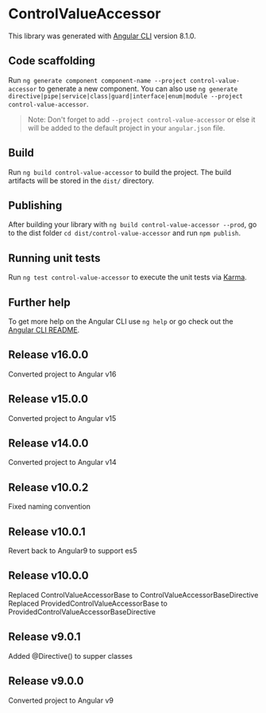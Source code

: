 # ControlValueAccessor

This library was generated with [Angular CLI](https://github.com/angular/angular-cli) version 8.1.0.

## Code scaffolding

Run `ng generate component component-name --project control-value-accessor` to generate a new component. You can also use `ng generate directive|pipe|service|class|guard|interface|enum|module --project control-value-accessor`.
> Note: Don't forget to add `--project control-value-accessor` or else it will be added to the default project in your `angular.json` file. 

## Build

Run `ng build control-value-accessor` to build the project. The build artifacts will be stored in the `dist/` directory.

## Publishing

After building your library with `ng build control-value-accessor --prod`, go to the dist folder `cd dist/control-value-accessor` and run `npm publish`.

## Running unit tests

Run `ng test control-value-accessor` to execute the unit tests via [Karma](https://karma-runner.github.io).

## Further help

To get more help on the Angular CLI use `ng help` or go check out the [Angular CLI README](https://github.com/angular/angular-cli/blob/master/README.md).

## Release v16.0.0
Converted project to Angular v16

## Release v15.0.0
Converted project to Angular v15

## Release v14.0.0
Converted project to Angular v14

## Release v10.0.2
Fixed naming convention

## Release v10.0.1
Revert back to Angular9 to support es5

## Release v10.0.0
Replaced ControlValueAccessorBase to ControlValueAccessorBaseDirective
Replaced ProvidedControlValueAccessorBase to ProvidedControlValueAccessorBaseDirective

## Release v9.0.1
Added @Directive() to supper classes

## Release v9.0.0
Converted project to Angular v9

